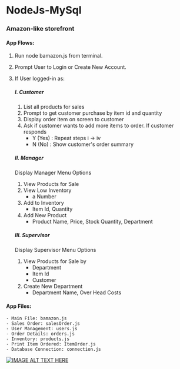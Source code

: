 # NodeJs-MySql
### Amazon-like storefront
#### App Flows:
1. Run node bamazon.js from terminal.
2. Prompt User to Login or Create New Account.
3. If User logged-in as:
    ##### I. Customer
    1. List all products for sales
    2. Prompt to get customer purchase by item id and quantity
    3. Display order item on screen to customer
    4. Ask if customer wants to add more items to order. If customer responds
        - Y (Yes) : Repeat steps i -> iv
        - N (No) : Show customer's order summary
        
    ##### II. Manager
    Display Manager Menu Options
    1. View Products for Sale
    2. View Low Inventory
        - a Number
    3. Add to Inventory
        - Item Id, Quantity
    4. Add New Product
        - Product Name, Price, Stock Quantity, Department
    
    ##### III. Supervisor
    Display Supervisor Menu Options
    1. View Products for Sale by
        - Department
        - Item Id
        - Customer
    2. Create New Department
        - Department Name, Over Head Costs
    

#### App Files:
    - Main File: bamazon.js
    - Sales Order: salesOrder.js
    - User Management: users.js
    - Order Details: orders.js
    - Inventory: products.js
    - Print Item Ordered: ItemOrder.js
    - Database Connection: connection.js
    


[![IMAGE ALT TEXT HERE](https://img.youtube.com/vi/gjHc_GlWvQM/2.jpg)](https://www.youtube.com/watch?v=gjHc_GlWvQM)

